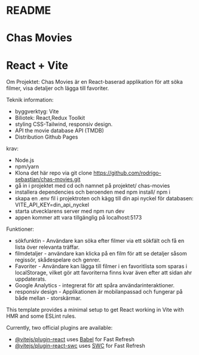 # README
# Chas Movies
# React + Vite

Om Projektet:
Chas Movies är en React-baserad applikation för att söka filmer, visa detaljer och lägga till favoriter.

Teknik information:
- byggverktyg: Vite
- Biliotek: React,Redux Toolkit
- styling CSS-Tailwind, responsiv design.
- API the movie database API (TMDB)
- Distribution Github Pages

krav:
- Node.js
- npm/yarn
- Klona det här repo via git clone https://github.com/rodrigo-sebastian/chas-movies.git
- gå in i projektet med cd och namnet på projektet/ chas-movies
- installera dependencies och beroenden med npm install/ npm i
- skapa en .env fil i projektroten och kägg till din api nyckel för databasen: VITE_API_KEY=din_api_nyckel
- starta utvecklarens server med npm run dev
- appen kommer att vara tillgänglig på localhost:5173 

Funktioner:
- sökfunktin - Användare kan söka efter filmer via ett sökfält och få en lista över relevanta träffar.
- filmdetaljer - användare kan klicka på en film för att se detaljer såsom regissör, skådespelare och genrer.
- Favoriter - Användare kan lägga till filmer i en favoritlista som sparas i localStorage, vilket gör att favoriterna finns kvar även efter att sidan ahr uppdaterats.
- Google Analytics - integrerat för att spåra användarinteraktioner.
- responsiv design - Applikationen är mobilanpassad och fungerar på både mellan - storskärmar.












This template provides a minimal setup to get React working in Vite with HMR and some ESLint rules.

Currently, two official plugins are available:

- [@vitejs/plugin-react](https://github.com/vitejs/vite-plugin-react/blob/main/packages/plugin-react/README.md) uses [Babel](https://babeljs.io/) for Fast Refresh
- [@vitejs/plugin-react-swc](https://github.com/vitejs/vite-plugin-react-swc) uses [SWC](https://swc.rs/) for Fast Refresh
